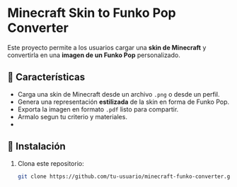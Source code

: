 # Minecraft Skin to Funko Pop Converter

Este proyecto permite a los usuarios cargar una **skin de Minecraft** y convertirla en una **imagen de un Funko Pop** personalizado.

## 📌 Características
- Carga una skin de Minecraft desde un archivo `.png` o desde un perfil.
- Genera una representación **estilizada** de la skin en forma de Funko Pop.
- Exporta la imagen en formato `.pdf` listo para compartir.
- Armalo segun tu criterio y materiales.
- 
## 🔧 Instalación
1. Clona este repositorio:
   ```bash
   git clone https://github.com/tu-usuario/minecraft-funko-converter.git
